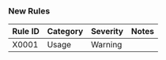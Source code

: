 ### New Rules

 Rule ID | Category | Severity | Notes 
---------|----------|----------|-------
 X0001   | Usage    | Warning  |
